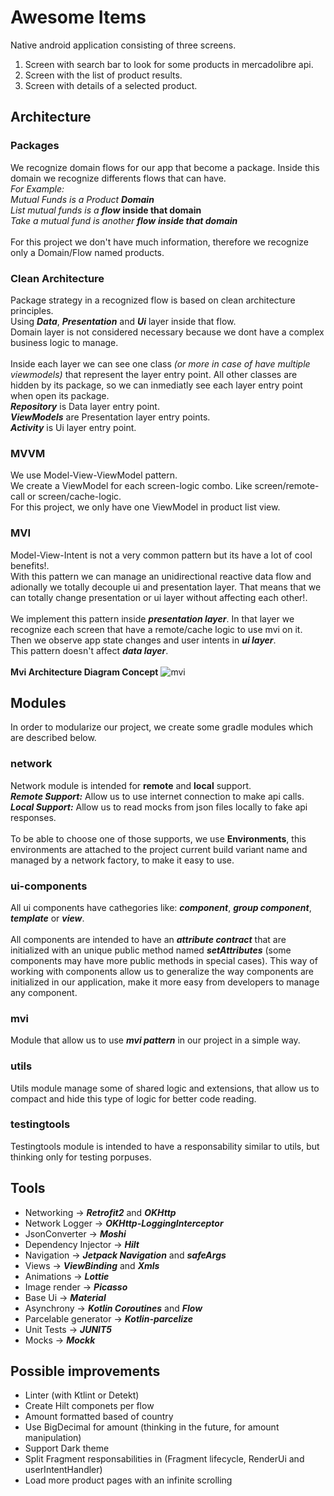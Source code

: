 # Awesome Items
Native android application consisting of three screens.
1. Screen with search bar to look for some products in mercadolibre api.
2. Screen with the list of product results.
3. Screen with details of a selected product.

## Architecture
### Packages
We recognize domain flows for our app that become a package. Inside this domain we recognize differents flows that can have.\
*For Example:* \
*Mutual Funds is a Product ***Domain****\
*List mutual funds is a* ***flow*** **inside that domain**\
*Take a mutual fund is another ***flow*** **inside that domain***\
\
For this project we don't have much information, therefore we recognize only a Domain/Flow named products.

### Clean Architecture
Package strategy in a recognized flow is based on clean architecture principles.\
Using ***Data***, ***Presentation*** and ***Ui*** layer inside that flow.\
Domain layer is not considered necessary because we dont have a complex business logic to manage.\
\
Inside each layer we can see one class *(or more in case of have multiple viewmodels)* that represent the layer entry point. All other classes are hidden by its package, so we can inmediatly see each layer entry point when open its package.\
***Repository*** is Data layer entry point.\
***ViewModels*** are Presentation layer entry points.\
***Activity*** is Ui layer entry point.

### MVVM
We use Model-View-ViewModel pattern.\
We create a ViewModel for each screen-logic combo. Like screen/remote-call or screen/cache-logic.\
For this project, we only have one ViewModel in product list view.

### MVI
Model-View-Intent is not a very common pattern but its have a lot of cool benefits!.\
With this pattern we can manage an unidirectional reactive data flow and adionally we totally decouple ui and presentation layer. That means that we can totally change presentation or ui layer without affecting each other!.\
\
We implement this pattern inside ***presentation layer***. In that layer we recognize each screen that have a remote/cache logic to use mvi on it.\
Then we observe app state changes and user intents in ***ui layer***.\
This pattern doesn't affect ***data layer***.\
\
**Mvi Architecture Diagram Concept**
![mvi](https://user-images.githubusercontent.com/35037350/170899300-898e278d-4aca-470f-a7ec-22f01fc533ab.png)

## Modules
In order to modularize our project, we create some gradle modules which are described below.

### network
Network module is intended for **remote** and **local** support.\
***Remote Support:*** Allow us to use internet connection to make api calls.\
***Local Support:*** Allow us to read mocks from json files locally to fake api responses.\
\
To be able to choose one of those supports, we use **Environments**, this environments are attached to the project current build variant name and managed by a network factory, to make it easy to use.

### ui-components
All ui components have cathegories like: ***component***, ***group component***, ***template*** or ***view***.\
\
All components are intended to have an ***attribute contract*** that are initialized with an unique public method named ***setAttributes*** (some components may have more public methods in special cases). This way of working with components allow us to generalize the way components are initialized in our application, make it more easy from developers to manage any component.


### mvi
Module that allow us to use ***mvi pattern*** in our project in a simple way.

### utils
Utils module manage some of shared logic and extensions, that allow us to compact and hide this type of logic for better code reading.

### testingtools
Testingtools module is intended to have a responsability similar to utils, but thinking only for testing porpuses.

## Tools
- Networking -> ***Retrofit2*** and ***OKHttp***
- Network Logger -> ***OKHttp-LoggingInterceptor***
- JsonConverter -> ***Moshi***
- Dependency Injector -> ***Hilt***
- Navigation -> ***Jetpack Navigation*** and ***safeArgs***
- Views -> ***ViewBinding*** and ***Xmls***
- Animations -> ***Lottie***
- Image render -> ***Picasso***
- Base Ui -> ***Material***
- Asynchrony -> ***Kotlin Coroutines*** and ***Flow***
- Parcelable generator -> ***Kotlin-parcelize***
- Unit Tests -> ***JUNIT5***
- Mocks -> ***Mockk***

## Possible improvements
- Linter (with Ktlint or Detekt)
- Create Hilt componets per flow
- Amount formatted based of country
- Use BigDecimal for amount (thinking in the future, for amount manipulation)
- Support Dark theme
- Split Fragment responsabilities in (Fragment lifecycle, RenderUi and userIntentHandler)
- Load more product pages with an infinite scrolling
